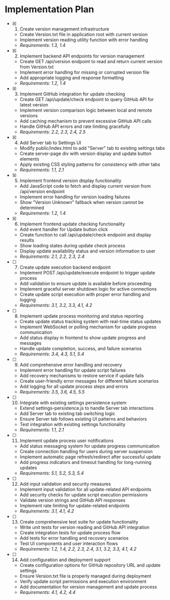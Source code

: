 # Implementation Plan

- [x] 1. Create version management infrastructure
  - Create Version.txt file in application root with current version
  - Implement version reading utility function with error handling
  - _Requirements: 1.3, 1.4_

- [x] 2. Implement backend API endpoints for version management
  - Create GET /api/version endpoint to read and return current version from Version.txt
  - Implement error handling for missing or corrupted version file
  - Add appropriate logging and response formatting
  - _Requirements: 1.2, 1.4_

- [x] 3. Implement GitHub integration for update checking
  - Create GET /api/update/check endpoint to query GitHub API for latest version
  - Implement version comparison logic between local and remote versions
  - Add caching mechanism to prevent excessive GitHub API calls
  - Handle GitHub API errors and rate limiting gracefully
  - _Requirements: 2.2, 2.3, 2.4, 2.5_

- [x] 4. Add Server tab to Settings UI
  - Modify public/index.html to add "Server" tab to existing settings tabs
  - Create server-page div with version display and update button elements
  - Apply existing CSS styling patterns for consistency with other tabs
  - _Requirements: 1.1, 2.1_

- [x] 5. Implement frontend version display functionality
  - Add JavaScript code to fetch and display current version from /api/version endpoint
  - Implement error handling for version loading failures
  - Show "Version Unknown" fallback when version cannot be determined
  - _Requirements: 1.2, 1.4_

- [x] 6. Implement frontend update checking functionality
  - Add event handler for Update button click
  - Create function to call /api/update/check endpoint and display results
  - Show loading states during update check process
  - Display update availability status and version information to user
  - _Requirements: 2.1, 2.2, 2.3, 2.4_

- [ ] 7. Create update execution backend endpoint
  - Implement POST /api/update/execute endpoint to trigger update process
  - Add validation to ensure update is available before proceeding
  - Implement graceful server shutdown logic for active connections
  - Create update script execution with proper error handling and logging
  - _Requirements: 3.1, 3.2, 3.3, 4.1, 4.2_

- [ ] 8. Implement update process monitoring and status reporting
  - Create update status tracking system with real-time status updates
  - Implement WebSocket or polling mechanism for update progress communication
  - Add status display in frontend to show update progress and messages
  - Handle update completion, success, and failure scenarios
  - _Requirements: 3.4, 4.3, 5.1, 5.4_

- [ ] 9. Add comprehensive error handling and recovery
  - Implement error handling for update script failures
  - Add recovery mechanisms to restore service if update fails
  - Create user-friendly error messages for different failure scenarios
  - Add logging for all update process steps and errors
  - _Requirements: 3.5, 3.6, 4.5, 5.5_

- [ ] 10. Integrate with existing settings persistence system
  - Extend settings-persistence.js to handle Server tab interactions
  - Add Server tab to existing tab switching logic
  - Ensure Server tab follows existing UI patterns and behaviors
  - Test integration with existing settings functionality
  - _Requirements: 1.1, 2.1_

- [ ] 11. Implement update process user notifications
  - Add status messaging system for update progress communication
  - Create connection handling for users during server suspension
  - Implement automatic page refresh/redirect after successful update
  - Add progress indicators and timeout handling for long-running updates
  - _Requirements: 5.1, 5.2, 5.3, 5.4_

- [ ] 12. Add input validation and security measures
  - Implement input validation for all update-related API endpoints
  - Add security checks for update script execution permissions
  - Validate version strings and GitHub API responses
  - Implement rate limiting for update-related endpoints
  - _Requirements: 3.1, 4.1, 4.2_

- [ ] 13. Create comprehensive test suite for update functionality
  - Write unit tests for version reading and GitHub API integration
  - Create integration tests for update process flow
  - Add tests for error handling and recovery scenarios
  - Test UI components and user interaction flows
  - _Requirements: 1.2, 1.4, 2.2, 2.3, 2.4, 3.1, 3.2, 3.3, 4.1, 4.2_

- [ ] 14. Add configuration and deployment support
  - Create configuration options for GitHub repository URL and update settings
  - Ensure Version.txt file is properly managed during deployment
  - Verify update script permissions and execution environment
  - Add documentation for version management and update process
  - _Requirements: 4.1, 4.2, 4.4_